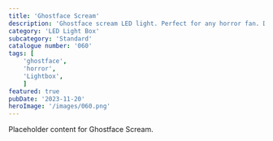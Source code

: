 ```yaml
---
title: 'Ghostface Scream'
description: 'Ghostface scream LED light. Perfect for any horror fan. Different options available, one with lots of blood. one with a little blood and one with no blood.'
category: 'LED Light Box'
subcategory: 'Standard'
catalogue number: '060'
tags: [
    'ghostface', 
    'horror',
    'Lightbox', 
    ]
featured: true
pubDate: '2023-11-20'
heroImage: '/images/060.png'
---
```


Placeholder content for Ghostface Scream.
